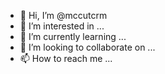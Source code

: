 - 👋 Hi, I’m @mccutcrm
- 👀 I’m interested in ...
- 🌱 I’m currently learning ...
- 💞️ I’m looking to collaborate on ...
- 📫 How to reach me ...

<!---
mccutcrm/mccutcrm is a ✨ special ✨ repository because its `README.md` (this file) appears on your GitHub profile.
You can click the Preview link to take a look at your changes.
--->
